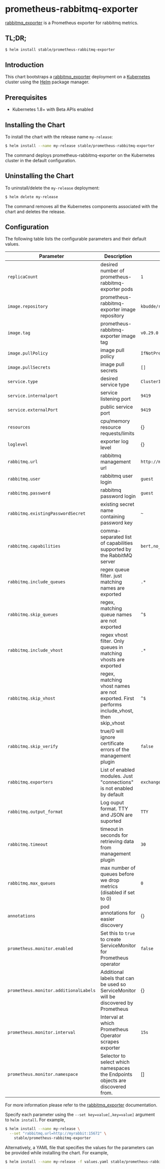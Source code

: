 # prometheus-rabbitmq-exporter

[rabbitmq_exporter](https://github.com/kbudde/rabbitmq_exporter) is a Prometheus exporter for rabbitmq metrics.

## TL;DR;

```bash
$ helm install stable/prometheus-rabbitmq-exporter
```

## Introduction

This chart bootstraps a [rabbitmq_exporter](https://github.com/kbudde/rabbitmq_exporter) deployment on a [Kubernetes](http://kubernetes.io) cluster using the [Helm](https://helm.sh) package manager.

## Prerequisites

- Kubernetes 1.8+ with Beta APIs enabled

## Installing the Chart

To install the chart with the release name `my-release`:

```bash
$ helm install --name my-release stable/prometheus-rabbitmq-exporter
```

The command deploys prometheus-rabbitmq-exporter on the Kubernetes cluster in the default configuration.

## Uninstalling the Chart

To uninstall/delete the `my-release` deployment:

```bash
$ helm delete my-release
```

The command removes all the Kubernetes components associated with the chart and deletes the release.

## Configuration

The following table lists the configurable parameters and their default values.

| Parameter                | Description                                                            | Default                   |
| ------------------------ | ---------------------------------------------------------------------- | ------------------------- |
| `replicaCount`           | desired number of prometheus-rabbitmq-exporter pods                    | `1`                       |
| `image.repository`       | prometheus-rabbitmq-exporter image repository                          | `kbudde/rabbitmq-exporter`|
| `image.tag`              | prometheus-rabbitmq-exporter image tag                                 | `v0.29.0`                 |
| `image.pullPolicy`       | image pull policy                                                      | `IfNotPresent`            |
| `image.pullSecrets`      | image pull secrets                                                     | `[]`            |
| `service.type`           | desired service type                                                   | `ClusterIP`               |
| `service.internalport`   | service listening port                                                 | `9419`                    |
| `service.externalPort`   | public service port                                                    | `9419`                    |
| `resources`              | cpu/memory resource requests/limits                                    | {}                        |
| `loglevel`               | exporter log level                                                     | {}                        |
| `rabbitmq.url`           | rabbitmq management url                                                | `http://myrabbit:15672`   |
| `rabbitmq.user`          | rabbitmq user login                                                    | `guest`                   |
| `rabbitmq.password`      | rabbitmq password login                                                | `guest`                   |
| `rabbitmq.existingPasswordSecret` | existing secret name containing password key                  | `~`                       |
| `rabbitmq.capabilities`  | comma-separated list of capabilities supported by the RabbitMQ server  | `bert,no_sort`            |
| `rabbitmq.include_queues`| regex queue filter. just matching names are exported                   | `.*`                      |
| `rabbitmq.skip_queues`   | regex, matching queue names are not exported                           | `^$`                      |
| `rabbitmq.include_vhost` | regex vhost filter. Only queues in matching vhosts are exported        | `.*`                      |
| `rabbitmq.skip_vhost`    | regex, matching vhost names are not exported. First performs include_vhost, then skip_vhost | `^$` |
| `rabbitmq.skip_verify`   | true/0 will ignore certificate errors of the management plugin         | `false`                   |
| `rabbitmq.exporters`     | List of enabled modules. Just "connections" is not enabled by default  | `exchange,node,overview,queue` |
| `rabbitmq.output_format` | Log ouput format. TTY and JSON are suported                            | `TTY`                     |
| `rabbitmq.timeout`       | timeout in seconds for retrieving data from management plugin          | `30`                      |
| `rabbitmq.max_queues`    | max number of queues before we drop metrics (disabled if set to 0)     | `0`                       |
| `annotations`            | pod annotations for easier discovery                                   | {}                        |
| `prometheus.monitor.enabled` | Set this to `true` to create ServiceMonitor for Prometheus operator | `false` |
| `prometheus.monitor.additionalLabels` | Additional labels that can be used so ServiceMonitor will be discovered by Prometheus | {} |
| `prometheus.monitor.interval` | Interval at which Prometheus Operator scrapes exporter | `15s` |
| `prometheus.monitor.namespace` | 	Selector to select which namespaces the Endpoints objects are discovered from. | [] |

For more information please refer to the [rabbitmq_exporter](https://github.com/kbudde/rabbitmq_exporter) documentation.

Specify each parameter using the `--set key=value[,key=value]` argument to `helm install`. For example,

```bash
$ helm install --name my-release \
  --set "rabbitmq.url=http://myrabbit:15672" \
    stable/prometheus-rabbitmq-exporter
```

Alternatively, a YAML file that specifies the values for the parameters can be provided while installing the chart. For example,

```bash
$ helm install --name my-release -f values.yaml stable/prometheus-rabbitmq-exporter
```
